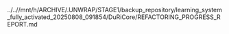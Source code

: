 ../..//mnt/h/ARCHIVE/.UNWRAP/STAGE1/backup_repository/learning_system_fully_activated_20250808_091854/DuRiCore/REFACTORING_PROGRESS_REPORT.md